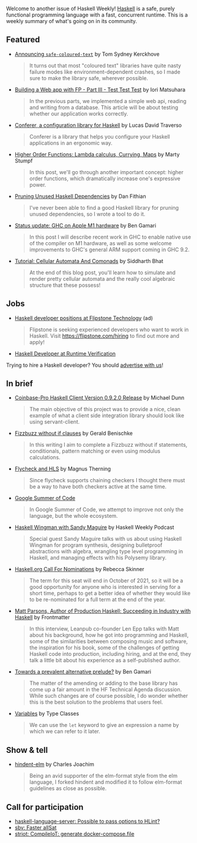 Welcome to another issue of Haskell Weekly!
[Haskell](https://www.haskell.org) is a safe, purely functional programming language with a fast, concurrent runtime.
This is a weekly summary of what's going on in its community.

## Featured

- [Announcing `safe-coloured-text`](https://cs-syd.eu/posts/2021-03-07-safe-coloured-text) by Tom Sydney Kerckhove
  > It turns out that most "coloured text" libraries have quite nasty failure modes like environment-dependent crashes, so I made sure to make the library safe, wherever possible.

- [Building a Web app with FP - Part III - Test Test Test](https://matsumonkie.fr/post/3) by Iori Matsuhara
  > In the previous parts, we implemented a simple web api, reading and writing from a database. This article will be about testing whether our application works correctly.

- [Conferer, a configuration library for Haskell](https://blog.10pines.com/2021/03/02/conferer-a-configuration-library-for-haskell/) by Lucas David Traverso
  > Conferer is a library that helps you configure your Haskell applications in an ergonomic way.

- [Higher Order Functions: Lambda calculus, Currying, Maps](https://www.works-hub.com/learn/higher-order-functions-lambda-calculus-currying-maps-6e539) by Marty Stumpf
  > In this post, we'll go through another important concept: higher order functions, which dramatically increase one's expressive power.

- [Pruning Unused Haskell Dependencies](https://dfithian.github.io/2021/03/08/pruning-unused-haskell-dependencies.html) by Dan Fithian
  > I've never been able to find a good Haskell library for pruning unused dependencies, so I wrote a tool to do it.

- [Status update: GHC on Apple M1 hardware](https://www.haskell.org/ghc/blog/20210309-apple-m1-story.html) by Ben Gamari
  > In this post I will describe recent work in GHC to enable native use of the compiler on M1 hardware, as well as some welcome improvements to GHC's general ARM support coming in GHC 9.2.

- [Tutorial: Cellular Automata And Comonads](https://functional.works-hub.com/learn/tutorial-cellular-automata-and-comonads-fc3a6) by Siddharth Bhat
  > At the end of this blog post, you'll learn how to simulate and render pretty cellular automata and the really cool algebraic structure that these possess!

## Jobs

- [Haskell developer positions at Flipstone Technology](https://flipstone.com/hiring) (ad)
  > Flipstone is seeking experienced developers who want to work in Haskell. Visit <https://flipstone.com/hiring> to find out more and apply!

- [Haskell Developer at Runtime Verification](https://runtimeverification.com/careers/haskell-developer/)

Trying to hire a Haskell developer?
You should [advertise with us](https://haskellweekly.news/advertising.html)!

## In brief

- [Coinbase-Pro Haskell Client Version 0.9.2.0 Release](https://blog.mdunn.io/michael/coinbase-pro-haskell-client-version-0-9-2-0-release) by Michael Dunn
  > The main objective of this project was to provide a nice, clean example of what a client side integration library should look like using servant-client.

- [Fizzbuzz without if clauses](https://beny23.github.io/posts/fizzbuzz_without_ifs/) by Gerald Benischke
  > In this writing I aim to complete a Fizzbuzz without if statements, conditionals, pattern matching or even using modulus calculations.

- [Flycheck and HLS](https://magnus.therning.org/posts/2021-03-05-000-flycheck-and-hls.html) by Magnus Therning
  > Since flycheck supports chaining checkers I thought there must be a way to have both checkers active at the same time.

- [Google Summer of Code](https://summerofcode.withgoogle.com/organizations/5997747863289856/)
  > In Google Summer of Code, we attempt to improve not only the language, but the whole ecosystem.

- [Haskell Wingman with Sandy Maguire](https://haskellweekly.news/episode/39.html) by Haskell Weekly Podcast
  > Special guest Sandy Maguire talks with us about using Haskell Wingman for program synthesis, designing bulletproof abstractions with algebra, wrangling type level programming in Haskell, and managing effects with his Polysemy library.

- [Haskell.org Call For Nominations](https://discourse.haskell.org/t/haskell-org-call-for-nominations-new-open-seat-for-2021/1984?u=taylorfausak) by Rebecca Skinner
  > The term for this seat will end in October of 2021, so it will be a good opportunity for anyone who is interested in serving for a short time, perhaps to get a better idea of whether they would like to be re-nominated for a full term at the end of the year.

- [Matt Parsons, Author of Production Haskell: Succeeding in Industry with Haskell](https://leanpub.com/podcasts/frontmatter/matt-parsons-10-03-21) by Frontmatter
  > In this interview, Leanpub co-founder Len Epp talks with Matt about his background, how he got into programming and Haskell, some of the similarities between composing music and software, the inspiration for his book, some of the challenges of getting Haskell code into production, including hiring, and at the end, they talk a little bit about his experience as a self-published author.

- [Towards a prevalent alternative prelude?](https://discourse.haskell.org/t/towards-a-prevalent-alternative-prelude/1986?u=taylorfausak) by Ben Gamari
  > The matter of the amending or adding to the base library has come up a fair amount in the HF Technical Agenda discussion. While such changes are of course possible, I do wonder whether this is the best solution to the problems that users feel.

- [Variables](https://typeclasses.com/phrasebook/variables) by Type Classes
  > We can use the `let` keyword to give an expression a name by which we can refer to it later.

## Show & tell

- [hindent-elm](https://np.reddit.com/r/haskell/comments/lxmej3/announcing_hindentelm/) by Charles Joachim
  > Being an avid supporter of the elm-format style from the elm language, I forked hindent and modified it to follow elm-format guidelines as close as possible.

## Call for participation

-   [haskell-language-server: Possible to pass options to HLint?](https://github.com/haskell/haskell-language-server/issues/1509)
-   [sbv: Faster allSat](https://github.com/LeventErkok/sbv/issues/580)
-   [striot: CompileIoT: generate docker-compose.file](https://github.com/striot/striot/issues/126)
